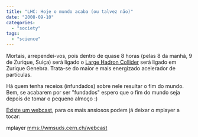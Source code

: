 ```yaml
---
title: "LHC: Hoje o mundo acaba (ou talvez não)"
date: "2008-09-10"
categories: 
  - "society"
tags: 
  - "science"
---
```


Mortais, arrependei-vos, pois dentro de quase 8 horas (pelas 8 da manhã, 9 de Zurique, Suiça) será ligado o [Large Hadron Collider](http://en.wikipedia.org/wiki/Large_Hadron_Collider) será ligado em Zurique Genebra. Trata-se do maior e mais energizado acelerador de partículas.

Há quem tenha receios (infundados) sobre nele resultar o fim do mundo. Bem, se acabarem por ser "fundados" espero que o fim do mundo seja depois de tomar o pequeno almoço :)

[Existe um webcast](http://webcast.cern.ch/index.html), para os mais ansiosos podem já deixar o mplayer a tocar:

mplayer [mms://wmsuds.cern.ch/webcast](mms://wmsuds.cern.ch/webcast)
